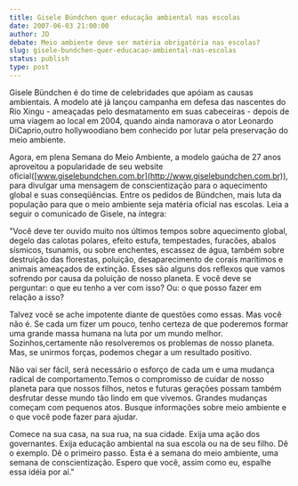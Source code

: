```yaml
---
title: Gisele Bündchen quer educação ambiental nas escolas
date: 2007-06-03 21:00:00
author: JD
debate: Meio ambiente deve ser matéria obrigatória nas escolas?
slug: gisele-bundchen-quer-educacao-ambiental-nas-escolas
status: publish 
type: post
---
```


Gisele Bündchen é do time de celebridades que apóiam as causas ambientais. A modelo até já lançou campanha em defesa das nascentes do Rio Xingu - ameaçadas pelo desmatamento em suas cabeceiras - depois de uma viagem ao local em 2004, quando ainda namorava o ator Leonardo DiCaprio,outro hollywoodiano bem conhecido por lutar pela preservação do meio ambiente.


Agora, em plena Semana do Meio Ambiente, a modelo gaúcha de 27 anos aproveitou a popularidade de seu website oficial([www.giselebundchen.com.br](http://www.giselebundchen.com.br)), para divulgar uma mensagem de conscientização para o aquecimento global e suas conseqüências. Entre os pedidos de Bündchen, mais luta da população para que o meio ambiente seja matéria oficial nas escolas. Leia a seguir o comunicado de Gisele, na íntegra:


"Você deve ter ouvido muito nos últimos tempos sobre aquecimento global, degelo das calotas polares, efeito estufa, tempestades, furacões, abalos sísmicos, tsunamis, ou sobre enchentes, escassez de água, também sobre destruição das florestas, poluição, desaparecimento de corais marítimos e animais ameaçados de extinção. Esses são alguns dos reflexos que vamos sofrendo por causa da poluição de nosso planeta. E você deve se perguntar: o que eu tenho a ver com isso? Ou: o que posso fazer em relação a isso?


Talvez você se ache impotente diante de questões como essas. Mas você não é. Se cada um fizer um pouco, tenho certeza de que poderemos formar uma grande massa humana na luta por um mundo melhor. Sozinhos,certamente não resolveremos os problemas de nosso planeta. Mas, se unirmos forças, podemos chegar a um resultado positivo.


Não vai ser fácil, será necessário o esforço de cada um e uma mudança radical de comportamento.Temos o compromisso de cuidar de nosso planeta para que nossos filhos, netos e futuras gerações possam também desfrutar desse mundo tão lindo em que vivemos. Grandes mudanças começam com pequenos atos. Busque informações sobre meio ambiente e o que você pode fazer para ajudar.


Comece na sua casa, na sua rua, na sua cidade. Exija uma ação dos governantes. Exija educação ambiental na sua escola ou na de seu filho. Dê o exemplo. Dê o primeiro passo. Esta é a semana do meio ambiente, uma semana de conscientização. Espero que você, assim como eu, espalhe essa idéia por aí."


